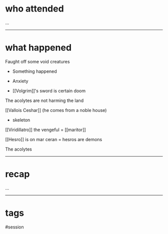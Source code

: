 # who attended

...

---
# what happened

Faught off some void creatures

- Something happened
- Anxiety

- [[Volgrim]]'s sword is certain doom

The acolytes are not harming the land

[[Vallois Ceshar]] (he comes from a noble house)

- skeleton

[[Viridillatro]] the vengeful = [[maritor]]

[[Hesro]] is on mar ceran = hesros are demons

The acolytes

---
# recap

...

---
# tags

#session